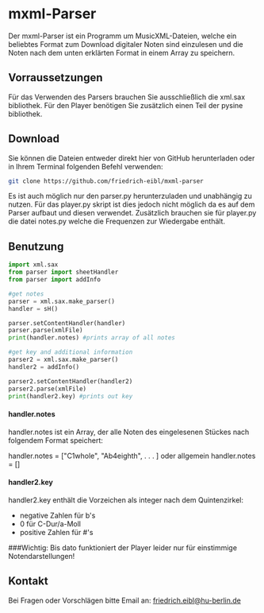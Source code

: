 # mxml-Parser

Der mxml-Parser ist ein Programm um MusicXML-Dateien, welche ein beliebtes Format zum Download digitaler Noten sind einzulesen und die Noten nach dem unten erklärten Format in einem Array zu speichern.


## Vorraussetzungen

Für das Verwenden des Parsers brauchen Sie ausschließlich die xml.sax bibliothek. Für den Player benötigen Sie zusätzlich einen Teil der pysine bibliothek.


## Download

Sie können die Dateien entweder direkt hier von GitHub herunterladen oder in Ihrem Terminal folgenden Befehl verwenden:

```bash
git clone https://github.com/friedrich-eibl/mxml-parser
```
Es ist auch möglich nur den parser.py herunterzuladen und unabhängig zu nutzen. Für das player.py skript ist dies jedoch nicht möglich da es auf dem Parser aufbaut und diesen verwendet. Zusätzlich brauchen sie für player.py die datei notes.py welche die Frequenzen zur Wiedergabe enthält.


## Benutzung

```python
import xml.sax
from parser import sheetHandler
from parser import addInfo 

#get notes
parser = xml.sax.make_parser()
handler = sH()

parser.setContentHandler(handler)
parser.parse(xmlFile)
print(handler.notes) #prints array of all notes

#get key and additional information
parser2 = xml.sax.make_parser()
handler2 = addInfo()

parser2.setContentHandler(handler2)
parser2.parse(xmlFile)
print(handler2.key) #prints out key
```
#### handler.notes
handler.notes ist ein Array, der alle Noten des eingelesenen Stückes nach folgendem Format speichert:

handler.notes = ["C1whole", "Ab4eighth", . . . ]  oder allgemein  handler.notes = [<step><octave><duration>]
#### handler2.key
handler2.key enthält die Vorzeichen als integer nach dem Quintenzirkel:

- negative Zahlen für b's
- 0 für C-Dur/a-Moll
- positive Zahlen für #'s 

###Wichtig:
Bis dato funktioniert der Player leider nur für einstimmige Notendarstellungen!

## Kontakt

Bei Fragen oder Vorschlägen bitte Email an: friedrich.eibl@hu-berlin.de 
